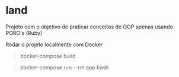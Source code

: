 # land

Projeto com o objetivo de praticar conceitos de OOP apenas usando PORO's (Ruby)


Rodar o projeto localmente com Docker

> docker-compose build

> docker-compose run --rm app bash
